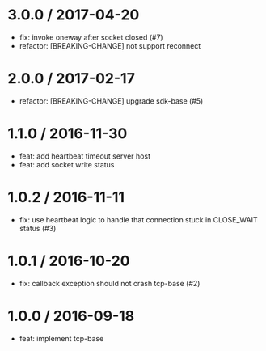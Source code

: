 
3.0.0 / 2017-04-20
==================

  * fix: invoke oneway after socket closed (#7)
  * refactor: [BREAKING-CHANGE] not support reconnect

2.0.0 / 2017-02-17
==================

  * refactor: [BREAKING-CHANGE] upgrade sdk-base (#5)

1.1.0 / 2016-11-30
==================

  * feat: add heartbeat timeout server host
  * feat: add socket write status

1.0.2 / 2016-11-11
==================

  * fix: use heartbeat logic to handle that connection stuck in CLOSE_WAIT status (#3)

1.0.1 / 2016-10-20
==================

  * fix: callback exception should not crash tcp-base (#2)

1.0.0 / 2016-09-18
==================

  * feat: implement tcp-base

